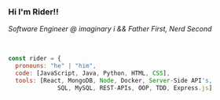 ### Hi I'm Rider!!

*Software Engineer @ imaginary i && Father First, Nerd Second*
<br>

<br>

```javascript
const rider = {
  pronouns: "he" | "him",
  code: [JavaScript, Java, Python, HTML, CSS],
  tools: [React, MongoDB, Node, Docker, Server-Side API's, 
              SQL, MySQL, REST-APIs, OOP, TDD, Express.js]
              
```
